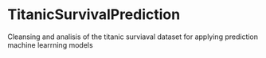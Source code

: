 # TitanicSurvivalPrediction
Cleansing and analisis of the titanic surviaval dataset for applying prediction machine learrning models
